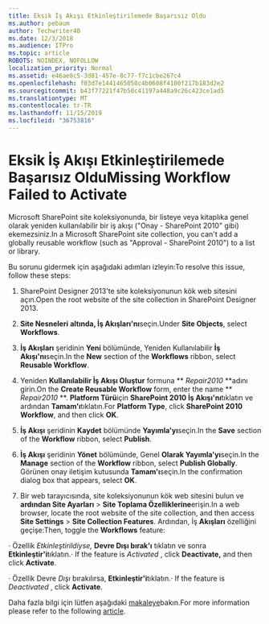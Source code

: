 ```yaml
---
title: Eksik İş Akışı Etkinleştirilemede Başarısız Oldu
ms.author: pebaum
author: Techwriter40
ms.date: 12/3/2018
ms.audience: ITPro
ms.topic: article
ROBOTS: NOINDEX, NOFOLLOW
localization_priority: Normal
ms.assetid: e46ae8c5-3d81-457e-8c77-f7c1cbe267c4
ms.openlocfilehash: f03d7e1441465050c4b0608f4100f217b183d2e2
ms.sourcegitcommit: b43f77221f47b50c41197a448a9c26c423ce1ad5
ms.translationtype: MT
ms.contentlocale: tr-TR
ms.lasthandoff: 11/15/2019
ms.locfileid: "36753816"
---
```

# <a name="missing-workflow-failed-to-activate"></a><span data-ttu-id="c7479-102">Eksik İş Akışı Etkinleştirilemede Başarısız Oldu</span><span class="sxs-lookup"><span data-stu-id="c7479-102">Missing Workflow Failed to Activate</span></span>

<span data-ttu-id="c7479-103">Microsoft SharePoint site koleksiyonunda, bir listeye veya kitaplıka genel olarak yeniden kullanılabilir bir iş akışı ("Onay - SharePoint 2010" gibi) ekemezsiniz.</span><span class="sxs-lookup"><span data-stu-id="c7479-103">In a Microsoft SharePoint site collection, you can't add a globally reusable workflow (such as "Approval - SharePoint 2010") to a list or library.</span></span>
  
<span data-ttu-id="c7479-104">Bu sorunu gidermek için aşağıdaki adımları izleyin:</span><span class="sxs-lookup"><span data-stu-id="c7479-104">To resolve this issue, follow these steps:</span></span> 
  
1. <span data-ttu-id="c7479-105">SharePoint Designer 2013'te site koleksiyonunun kök web sitesini açın.</span><span class="sxs-lookup"><span data-stu-id="c7479-105">Open the root website of the site collection in SharePoint Designer 2013.</span></span>
  
2. <span data-ttu-id="c7479-106">**Site Nesneleri** **altında, İş Akışları'nı**seçin.</span><span class="sxs-lookup"><span data-stu-id="c7479-106">Under **Site Objects**, select **Workflows**.</span></span> 
  
3. <span data-ttu-id="c7479-107">**İş Akışları** şeridinin **Yeni** bölümünde, Yeniden Kullanılabilir **İş Akışı'nı**seçin.</span><span class="sxs-lookup"><span data-stu-id="c7479-107">In the **New** section of the **Workflows** ribbon, select **Reusable Workflow**.</span></span> 
  
4. <span data-ttu-id="c7479-108">Yeniden **Kullanılabilir İş Akışı Oluştur** formuna \*\* *Repair2010* \*\*adını girin.</span><span class="sxs-lookup"><span data-stu-id="c7479-108">On the **Create Reusable Workflow** form, enter the name \*\* *Repair2010* \*\*.</span></span> <span data-ttu-id="c7479-109">**Platform Türü**için **SharePoint 2010 İş Akışı'nı**tıklatın ve ardından **Tamam'ı**tıklatın.</span><span class="sxs-lookup"><span data-stu-id="c7479-109">For **Platform Type**, click **SharePoint 2010 Workflow**, and then click **OK**.</span></span> 
  
1. <span data-ttu-id="c7479-110">**İş Akışı** şeridinin **Kaydet** bölümünde **Yayımla'yı**seçin.</span><span class="sxs-lookup"><span data-stu-id="c7479-110">In the **Save** section of the **Workflow** ribbon, select **Publish**.</span></span> 
  
2. <span data-ttu-id="c7479-111">**İş Akışı** şeridinin **Yönet** bölümünde, Genel **Olarak Yayımla'yı**seçin.</span><span class="sxs-lookup"><span data-stu-id="c7479-111">In the **Manage** section of the **Workflow** ribbon, select **Publish Globally**.</span></span> <span data-ttu-id="c7479-112">Görünen onay iletişim kutusunda **Tamam'ı**seçin.</span><span class="sxs-lookup"><span data-stu-id="c7479-112">In the confirmation dialog box that appears, select **OK**.</span></span> 
  
3. <span data-ttu-id="c7479-113">Bir web tarayıcısında, site koleksiyonunun kök web sitesini bulun ve **ardından Site Ayarları** \> **Site Toplama Özelliklerine**erişin.</span><span class="sxs-lookup"><span data-stu-id="c7479-113">In a web browser, locate the root website of the site collection, and then access **Site Settings** \> **Site Collection Features**.</span></span> <span data-ttu-id="c7479-114">Ardından, İş **Akışları** özelliğini geçişe:</span><span class="sxs-lookup"><span data-stu-id="c7479-114">Then, toggle the **Workflows** feature:</span></span> 
  
<span data-ttu-id="c7479-115">· Özellik *Etkinleştirildiyse,* **Devre Dışı bırak'ı** tıklatın ve sonra **Etkinleştir'i**tıklatın.</span><span class="sxs-lookup"><span data-stu-id="c7479-115">· If the feature is  *Activated*  , click **Deactivate,** and then click **Activate**.</span></span> 
  
<span data-ttu-id="c7479-116">· Özellik Devre *Dışı* bırakılırsa, **Etkinleştir'i**tıklatın.</span><span class="sxs-lookup"><span data-stu-id="c7479-116">· If the feature is  *Deactivated*  , click **Activate**.</span></span> 
  
<span data-ttu-id="c7479-117">Daha fazla bilgi için lütfen aşağıdaki [makaleye](https://go.microsoft.com/fwlink/?linkid=2047770&amp;clcid=0x409)bakın.</span><span class="sxs-lookup"><span data-stu-id="c7479-117">For more information please refer to the following [article](https://go.microsoft.com/fwlink/?linkid=2047770&amp;clcid=0x409).</span></span>
  

